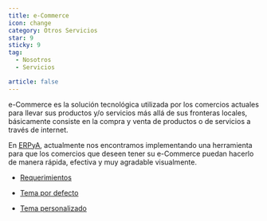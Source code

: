 ```yaml
---
title: e-Commerce
icon: change
category: Otros Servicios
star: 9
sticky: 9
tag:
  - Nosotros
  - Servicios

article: false
---
```


e-Commerce es la solución tecnológica utilizada por los comercios actuales para llevar sus productos y/o servicios más allá de sus fronteras locales, básicamente consiste en la compra y venta de productos o de servicios a través de internet.

En [ERPyA](https://erpya.com/), actualmente nos encontramos implementando una herramienta para que los comercios que deseen tener su e-Commerce puedan hacerlo de manera rápida, efectiva y muy agradable visualmente.

- [Requerimientos](../e-commerce/requirements.md)

- [Tema por defecto](../e-commerce/default-theme.md)

- [Tema personalizado](../e-commerce/custom-theme.md)

